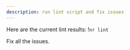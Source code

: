 ```yaml
---
description: run lint script and fix issues
---
```


Here are the current lint results:
!`nr lint`

Fix all the issues.
